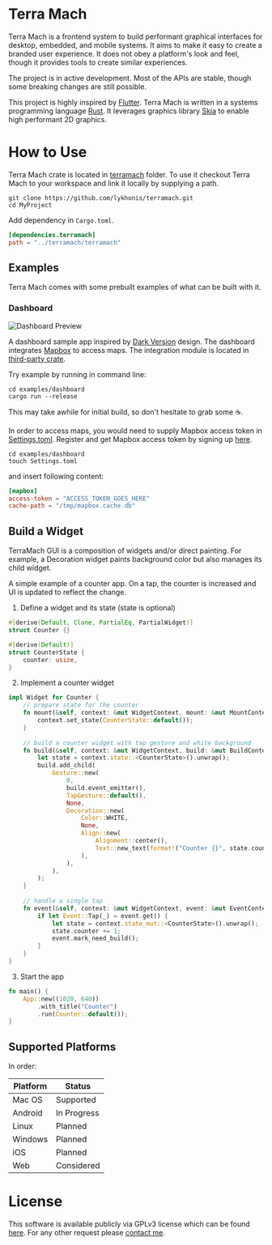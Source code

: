 # Terra Mach

Terra Mach is a frontend system to build performant graphical interfaces for desktop, embedded, and mobile systems.
It aims to make it easy to create a branded user experience. It does not obey a platform's look and feel,
though it provides tools to create similar experiences.

The project is in active development. Most of the APIs are stable, though some breaking changes are still possible.

This project is highly inspired by [Flutter](https://flutter.dev). Terra Mach is written in a systems programming language [Rust](https://www.rust-lang.org). 
It leverages graphics library [Skia](https://skia.org) to enable high performant 2D graphics.

# How to Use

Terra Mach crate is located in [terramach](/terramach) folder. To use it checkout Terra Mach to your workspace and link 
it locally by supplying a path.

```shell script
git clone https://github.com/lykhonis/terramach.git
cd MyProject
```

Add dependency in `Cargo.toml`.

```toml
[dependencies.terramach]
path = "../terramach/terramach"
```

## Examples

Terra Mach comes with some prebuilt examples of what can be built with it.

### Dashboard

![Dashboard Preview](/docs/assets/dashboard.gif)

A dashboard sample app inspired by [Dark Version](https://dribbble.com/shots/3530048-Dark-Version) design. 
The dashboard integrates [Mapbox](https://www.mapbox.com) to access maps. The integration module is located in 
[third-party crate](/third-party/mapbox).

Try example by running in command line:
```shell script
cd examples/dashboard
cargo run --release
```

This may take awhile for initial build, so don't hesitate to grab some :coffee:.

In order to access maps, you would need to supply Mapbox access token in [Settings.toml](/examples/dashboard/Settings.toml).
Register and get Mapbox access token by signing up [here](https://account.mapbox.com/auth/signup).

```shell script
cd examples/dashboard
touch Settings.toml
```
and insert following content:
```toml
[mapbox]
access-token = "ACCESS_TOKEN_GOES_HERE"
cache-path = "/tmp/mapbox.cache.db"
```

## Build a Widget

TerraMach GUI is a composition of widgets and/or direct painting. For example, a Decoration widget
paints background color but also manages its child widget.

A simple example of a counter app. On a tap, the counter is increased and UI is updated to reflect the change.

1. Define a widget and its state (state is optional)
```rust
#[derive(Default, Clone, PartialEq, PartialWidget)]
struct Counter {}

#[derive(Default)]
struct CounterState {
    counter: usize,
}
```

2. Implement a counter widget
```rust
impl Widget for Counter {
    // prepare state for the counter
    fn mount(&self, context: &mut WidgetContext, mount: &mut MountContext) {
        context.set_state(CounterState::default());
    }
    
    // build a counter widget with tap gesture and white background
    fn build(&self, context: &mut WidgetContext, build: &mut BuildContext) {
        let state = context.state::<CounterState>().unwrap();
        build.add_child(
            Gesture::new(
                0,
                build.event_emitter(),
                TapGesture::default(),
                None,
                Decoration::new(
                    Color::WHITE,
                    None,
                    Align::new(
                        Alignment::center(),
                        Text::new_text(format!("Counter {}", state.counter).as_str()),
                    ),
                ),
            ),
        );
    }
    
    // handle a single tap
    fn event(&self, context: &mut WidgetContext, event: &mut EventContext) {
        if let Event::Tap(_) = event.get() {
            let state = context.state_mut::<CounterState>().unwrap();
            state.counter += 1;
            event.mark_need_build();
        }
    }
}
```

3. Start the app
```rust
fn main() {
    App::new((1020, 640))
        .with_title("Counter")
        .run(Counter::default());
}
```

## Supported Platforms

In order:

| Platform | Status      |
| -------- | ----------- |
| Mac OS   | Supported   |
| Android  | In Progress |
| Linux    | Planned     |
| Windows  | Planned     |
| iOS      | Planned     |
| Web      | Considered  |

# License

This software is available publicly via GPLv3 license which can be found [here](/LICENSE). 
For any other request please [contact me](mailto:vladimirlichonos@gmail.com).

